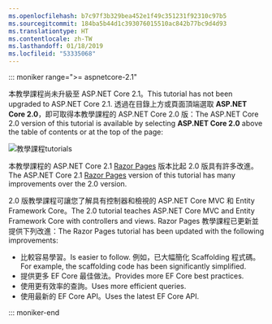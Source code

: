 ```yaml
---
ms.openlocfilehash: b7c97f3b329bea452e1f49c351231f92310c97b5
ms.sourcegitcommit: 184ba5b44d1c393076015510ac842b77bc9d4d93
ms.translationtype: HT
ms.contentlocale: zh-TW
ms.lasthandoff: 01/18/2019
ms.locfileid: "53335068"
---
```

::: moniker range=">= aspnetcore-2.1"

<span data-ttu-id="9ac71-101">本教學課程尚未升級至 ASP.NET Core 2.1。</span><span class="sxs-lookup"><span data-stu-id="9ac71-101">This tutorial has not been upgraded to ASP.NET Core 2.1.</span></span> <span data-ttu-id="9ac71-102">透過在目錄上方或頁面頂端選取 **ASP.NET Core 2.0**，即可取得本教學課程的 ASP.NET Core 2.0 版：</span><span class="sxs-lookup"><span data-stu-id="9ac71-102">The ASP.NET Core 2.0 version of this tutorial is available by selecting **ASP.NET Core 2.0** above the table of contents or at the top of the page:</span></span>

![<span data-ttu-id="9ac71-103">教學課程</span><span class="sxs-lookup"><span data-stu-id="9ac71-103">tutorials</span></span> ](~//data/ef-rp/read-related-data/_static/2.1.png)

<span data-ttu-id="9ac71-104">本教學課程的 ASP.NET Core 2.1 [Razor Pages](xref:data/ef-rp/intro) 版本比起 2.0 版具有許多改進。</span><span class="sxs-lookup"><span data-stu-id="9ac71-104">The ASP.NET Core 2.1 [Razor Pages](xref:data/ef-rp/intro) version of this tutorial has many improvements over the 2.0 version.</span></span>

<span data-ttu-id="9ac71-105">2.0 版教學課程可讓您了解具有控制器和檢視的 ASP.NET Core MVC 和 Entity Framework Core。</span><span class="sxs-lookup"><span data-stu-id="9ac71-105">The 2.0 tutorial teaches ASP.NET Core MVC and Entity Framework Core with controllers and views.</span></span> <span data-ttu-id="9ac71-106">Razor Pages 教學課程已更新並提供下列改進：</span><span class="sxs-lookup"><span data-stu-id="9ac71-106">The Razor Pages tutorial has been updated with the following improvements:</span></span>

* <span data-ttu-id="9ac71-107">比較容易學習。</span><span class="sxs-lookup"><span data-stu-id="9ac71-107">Is easier to follow.</span></span> <span data-ttu-id="9ac71-108">例如，已大幅簡化 Scaffolding 程式碼。</span><span class="sxs-lookup"><span data-stu-id="9ac71-108">For example, the scaffolding code has been significantly simplified.</span></span>
* <span data-ttu-id="9ac71-109">提供更多 EF Core 最佳做法。</span><span class="sxs-lookup"><span data-stu-id="9ac71-109">Provides more EF Core best practices.</span></span>
* <span data-ttu-id="9ac71-110">使用更有效率的查詢。</span><span class="sxs-lookup"><span data-stu-id="9ac71-110">Uses more efficient queries.</span></span>
* <span data-ttu-id="9ac71-111">使用最新的 EF Core API。</span><span class="sxs-lookup"><span data-stu-id="9ac71-111">Uses the latest EF Core API.</span></span>

::: moniker-end
